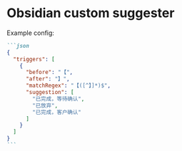 # Obsidian custom suggester

Example config:

````markdown
```json
{
  "triggers": [
    {
      "before": "【",
      "after": "】",
      "matchRegex": "【([^】]*)$",
      "suggestion": [
        "已完成，等待确认",
        "已放弃",
        "已完成，客户确认"
      ]
    }
  ]
}
```
````

